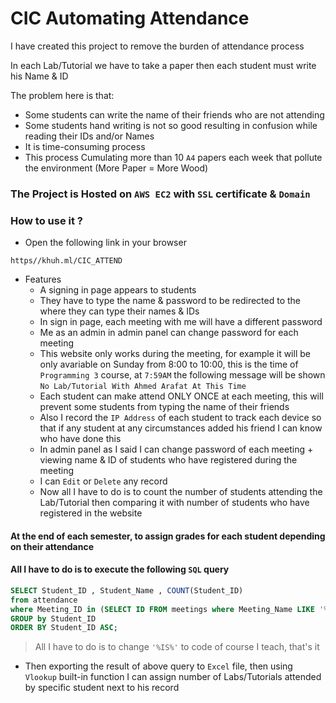 # CIC Automating Attendance


I have created this project to remove the burden of attendance process

In each Lab/Tutorial we have to take a paper then each student must write his Name & ID

The problem here is that:
 - Some students can write the name of their friends who are not attending 
 - Some students hand writing is not so good resulting in confusion while reading their IDs and/or Names
 - It is time-consuming process
 - This process Cumulating more than 10 `A4` papers each week that pollute the environment (More Paper = More Wood)

### The Project is Hosted on `AWS EC2` with `SSL` certificate & `Domain`

### How to use it ?
- Open the following link in your browser
````
https//khuh.ml/CIC_ATTEND
````

- Features
  - A signing in page appears to students
  - They have to type the name & password to be redirected to the where they can type their names & IDs
  - In sign in page, each meeting with me will have a different password
  - Me as an admin in admin panel can change password for each meeting
  - This website only works during the meeting, for example it will be only avariable on Sunday from 8:00 to 10:00, this  is the time of ``Programming 3`` course, at `7:59AM` the following message will be shown
  ``No Lab/Tutorial With Ahmed Arafat At This Time``
  - Each student can make attend ONLY ONCE at each meeting, this will prevent some students from typing the name of their friends
  - Also I record the `IP Address` of each student to track each device so that if any student at any circumstances added his friend I can know who have done this
  - In admin panel as I said I can change password of each meeting + viewing name & ID of students who have registered during the meeting
  - I can `Edit` or `Delete` any record
  - Now all I have to do is to count the number of students attending the Lab/Tutorial then comparing it with number of students who have registered in the website

#### At the end of each semester, to assign grades for each student depending on their attendance
#### All I have to do is to execute the following `SQL` query
````sql
SELECT Student_ID , Student_Name , COUNT(Student_ID) 
from attendance 
where Meeting_ID in (SELECT ID FROM meetings where Meeting_Name LIKE '%IS%') 
GROUP by Student_ID 
ORDER BY Student_ID ASC;
````
> All I have to do is to change `'%IS%'` to code of course I teach, that's it

- Then exporting the result of above query to `Excel` file, then using `Vlookup` built-in function I can assign number of Labs/Tutorials attended by specific student next to his record 
